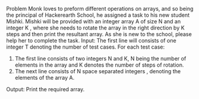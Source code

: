 Problem
Monk loves to preform different operations on arrays, and so being the principal of Hackerearth School, he assigned a task to his new student Mishki. Mishki will be provided with an integer array A of size N and an integer K , where she needs to rotate the array in the right direction by K steps and then print the resultant array. As she is new to the school, please help her to complete the task.
Input:
The first line will consists of one integer T denoting the number of test cases.
For each test case:
1) The first line consists of two integers N and K, N being the number of elements in the array and K denotes the number of steps of rotation.
2) The next line consists of N space separated integers , denoting the elements of the array A.

Output:
Print the required array.
